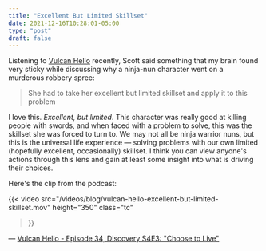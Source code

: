 ```yaml
---
title: "Excellent But Limited Skillset"
date: 2021-12-16T10:28:01-05:00
type: "post"
draft: false
---
```

Listening to [Vulcan Hello](https://www.theincomparable.com/vulcanhello/) recently, Scott said something that my brain found very sticky while discussing why a ninja-nun character went on a murderous robbery spree:

>She had to take her excellent but limited skillset and apply it to this problem

I love this. *Excellent, but limited*. This character was really good at killing people with swords, and when faced with a problem to solve, this was the skillset she was forced to turn to. We may not all be ninja warrior nuns, but this is the universal life experience — solving problems with our own limited (hopefully excellent, occasionally) skillset. I think you can view anyone's actions through this lens and gain at least some insight into what is driving their choices.

Here's the clip from the podcast:

{{< video
	src="/videos/blog/vulcan-hello-excellent-but-limited-skillset.mov"
	height="350"
	class="tc"

>}}

— [Vulcan Hello - Episode 34, Discovery S4E3: "Choose to Live"](https://www.theincomparable.com/vulcanhello/34/)